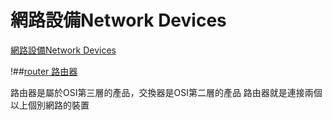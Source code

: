 # 網路設備Network Devices

[網路設備Network Devices](網路設備.png)


!##[router 路由器](https://zh.wikipedia.org/wiki/%E8%B7%AF%E7%94%B1%E5%99%A8)

路由器是屬於OSI第三層的產品，交換器是OSI第二層的產品
路由器就是連接兩個以上個別網路的裝置

